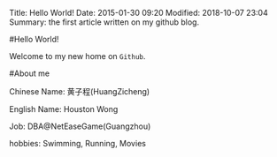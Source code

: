 Title: Hello World!
Date: 2015-01-30 09:20
Modified: 2018-10-07 23:04
Summary: the first article written on my github blog. 

#Hello World!

Welcome to my new home on `Github`.

#About me

Chinese Name: 黄子程(HuangZicheng)

English Name: Houston Wong

Job: DBA@NetEaseGame(Guangzhou)

hobbies: Swimming, Running, Movies
